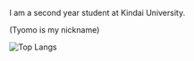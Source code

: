 

<!--
**TyomoGit/TyomoGit** is a ✨ _special_ ✨ repository because its `README.md` (this file) appears on your GitHub profile.

Here are some ideas to get you started:

- 🔭 I’m currently working on ...
- 🌱 I’m currently learning ...
- 👯 I’m looking to collaborate on ...
- 🤔 I’m looking for help with ...
- 💬 Ask me about ...
- 📫 How to reach me: ...
- 😄 Pronouns: ...
- ⚡ Fun fact: ...
-->

I am a second year student at Kindai University.

(Tyomo is my nickname)

<p align="left">

<img alt="Top Langs" src="https://github-readme-stats.vercel.app/api/top-langs/?username=TyomoGit&count_private=true&show_icons=true&theme=dark" />

</p>
